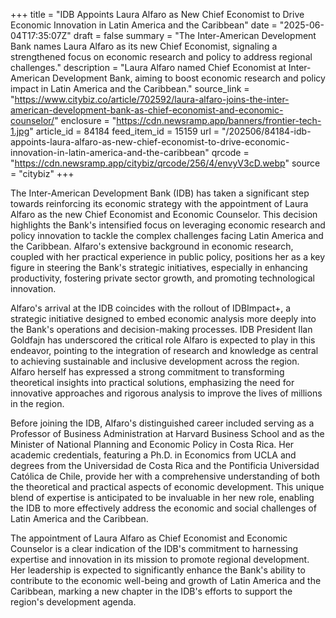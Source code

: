 +++
title = "IDB Appoints Laura Alfaro as New Chief Economist to Drive Economic Innovation in Latin America and the Caribbean"
date = "2025-06-04T17:35:07Z"
draft = false
summary = "The Inter-American Development Bank names Laura Alfaro as its new Chief Economist, signaling a strengthened focus on economic research and policy to address regional challenges."
description = "Laura Alfaro named Chief Economist at Inter-American Development Bank, aiming to boost economic research and policy impact in Latin America and the Caribbean."
source_link = "https://www.citybiz.co/article/702592/laura-alfaro-joins-the-inter-american-development-bank-as-chief-economist-and-economic-counselor/"
enclosure = "https://cdn.newsramp.app/banners/frontier-tech-1.jpg"
article_id = 84184
feed_item_id = 15159
url = "/202506/84184-idb-appoints-laura-alfaro-as-new-chief-economist-to-drive-economic-innovation-in-latin-america-and-the-caribbean"
qrcode = "https://cdn.newsramp.app/citybiz/qrcode/256/4/envyV3cD.webp"
source = "citybiz"
+++

<p>The Inter-American Development Bank (IDB) has taken a significant step towards reinforcing its economic strategy with the appointment of Laura Alfaro as the new Chief Economist and Economic Counselor. This decision highlights the Bank's intensified focus on leveraging economic research and policy innovation to tackle the complex challenges facing Latin America and the Caribbean. Alfaro's extensive background in economic research, coupled with her practical experience in public policy, positions her as a key figure in steering the Bank's strategic initiatives, especially in enhancing productivity, fostering private sector growth, and promoting technological innovation.</p><p>Alfaro's arrival at the IDB coincides with the rollout of IDBImpact+, a strategic initiative designed to embed economic analysis more deeply into the Bank's operations and decision-making processes. IDB President Ilan Goldfajn has underscored the critical role Alfaro is expected to play in this endeavor, pointing to the integration of research and knowledge as central to achieving sustainable and inclusive development across the region. Alfaro herself has expressed a strong commitment to transforming theoretical insights into practical solutions, emphasizing the need for innovative approaches and rigorous analysis to improve the lives of millions in the region.</p><p>Before joining the IDB, Alfaro's distinguished career included serving as a Professor of Business Administration at Harvard Business School and as the Minister of National Planning and Economic Policy in Costa Rica. Her academic credentials, featuring a Ph.D. in Economics from UCLA and degrees from the Universidad de Costa Rica and the Pontificia Universidad Católica de Chile, provide her with a comprehensive understanding of both the theoretical and practical aspects of economic development. This unique blend of expertise is anticipated to be invaluable in her new role, enabling the IDB to more effectively address the economic and social challenges of Latin America and the Caribbean.</p><p>The appointment of Laura Alfaro as Chief Economist and Economic Counselor is a clear indication of the IDB's commitment to harnessing expertise and innovation in its mission to promote regional development. Her leadership is expected to significantly enhance the Bank's ability to contribute to the economic well-being and growth of Latin America and the Caribbean, marking a new chapter in the IDB's efforts to support the region's development agenda.</p>